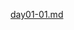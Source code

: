 [day01-01.md](https://www.yuque.com/attachments/yuque/0/2025/md/55332752/1745633350322-203fba45-cec2-4df8-8a96-a9fc0294ced9.md)

